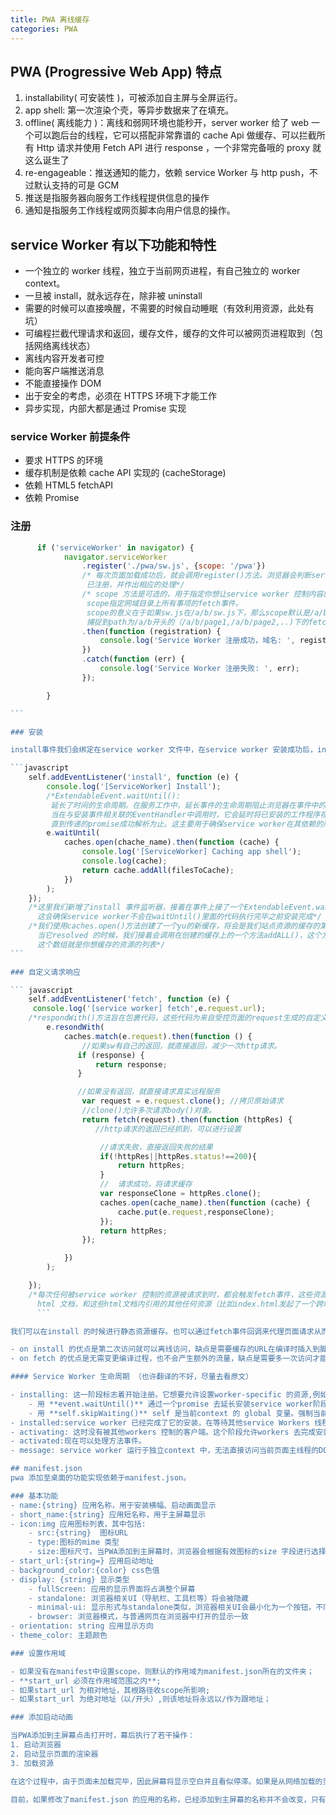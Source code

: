 ```yaml
---
title: PWA 离线缓存
categories: PWA
---
```


## PWA (Progressive Web App) 特点

1. installability( 可安装性 )，可被添加自主屏与全屏运行。
2. app shell: 第一次渲染个壳，等异步数据来了在填充。
3. offline( 离线能力 )：离线和弱网环境也能秒开，server worker 给了 web 一个可以跑后台的线程，它可以搭配非常靠谱的 cache Api 做缓存、可以拦截所有 Http 请求并使用 Fetch API 进行 response ，一个非常完备哦的 proxy 就这么诞生了
4. re-engageable：推送通知的能力，依赖 service Worker 与 http push，不过默认支持的可是 GCM
5. 推送是指服务器向服务工作线程提供信息的操作
6. 通知是指服务工作线程或网页脚本向用户信息的操作。

<!--more-->

## service Worker 有以下功能和特性

* 一个独立的 worker 线程，独立于当前网页进程，有自己独立的 worker context。
* 一旦被 install，就永远存在，除非被 uninstall
* 需要的时候可以直接唤醒，不需要的时候自动睡眠（有效利用资源，此处有坑）
* 可编程拦截代理请求和返回，缓存文件，缓存的文件可以被网页进程取到（包括网络离线状态）
* 离线内容开发者可控
* 能向客户端推送消息
* 不能直接操作 DOM
* 出于安全的考虑，必须在 HTTPS 环境下才能工作
* 异步实现，内部大都是通过 Promise 实现

### service Worker 前提条件

* 要求 HTTPS 的环境
* 缓存机制是依赖 cache API 实现的 (cacheStorage)
* 依赖 HTML5 fetchAPI
* 依赖 Promise

### 注册

````javascript
      if ('serviceWorker' in navigator) {
            navigator.serviceWorker
                .register('./pwa/sw.js', {scope: '/pwa'})
                /* 每次页面加载成功后，就会调用register()方法。浏览器会判断service Worker线程是否
                 已注册，并作出相应的处理*/
                /* scope 方法是可选的，用于指定你想让service worker 控制内容的子目录。service worker 线程将接受
                 scope指定网域目录上所有事项的fetch事件。
                 scope的意义在于如果sw.js在/a/b/sw.js下，那么scope默认是/a/b,那么service worker 线程只能
                 捕捉到path为/a/b开头的（/a/b/page1,/a/b/page2,..)下的fetch事件*/
                .then(function (registration) {
                    console.log('Service Worker 注册成功，域名: ', registration.scope);
                })
                .catch(function (err) {
                    console.log('Service Worker 注册失败: ', err);
                });

        }

```

### 安装

install事件我们会绑定在service worker 文件中，在service worker 安装成功后，install事件被触发。**install事件一般是被用来填充你的浏览器的离线缓存能力。**为了达到这个目的，我们使用了service worker 新的标志性的存储**cache API** ——一个service worker上的全局对象，**它使我们可以存储网络响应发来的资源，并且根据他们的请求来生成key**。这个 API 和浏览器的标准的缓存工作原理很相似，但是是只对应你的站点的域的。它会一直持久存在，直到你告诉它不再存储，你拥有全部的控制权。

```javascript
    self.addEventListener('install', function (e) {
        console.log('[ServiceWorker] Install');
        /*ExtendableEvent.waitUntil():
         延长了时间的生命周期。在服务工作中，延长事件的生命周期阻止浏览器在事件中的一部操作完成之前终止service worker。
         当在与安装事件相关联的EventHandler中调用时，它会延时将已安装的工作程序视为安装，
         直到传递的promise成功解析为止。这主要用于确保service worker在其依赖的所有核心高速缓存填充之前不会被考虑安装*/
        e.waitUntil(
            caches.open(chache_name).then(function (cache) {
                console.log('[ServiceWorker] Caching app shell');
                console.log(cache);
                return cache.addAll(filesToCache);
            })
        );
    });
    /*这里我们新增了install 事件监听器，接着在事件上接了一个ExtendableEvent.waitUntil()方法
      这会确保service worker不会在waitUntil()里面的代码执行完毕之前安装完成*/
    /*我们使用caches.open()方法创建了一个yu的新缓存，将会是我们站点资源的缓存的第一个版本。它返回了一个创建缓存的promise,
      当它resolved 的时候，我们接着会调用在创建的缓存上的一个方法addALL()，这个方法的参数是一个由一组相对于origin的URL组成的数组，
      这个数组就是你想缓存的资源的列表*/
```

### 自定义请求响应

``` javascript
    self.addEventListener('fetch', function (e) {
     console.log('[service worker] fetch',e.request.url);
    /*respondWith()方法旨在包裹代码，这些代码为来自受控页面的request生成的自定义的response。用来劫持我们的http响应*/
        e.resondWith(
            caches.match(e.request).then(function () {
                //如果sw有自己的返回，就直接返回，减少一次http请求。
               if (response) {
                   return response;
               }

               //如果没有返回，就直接请求真实远程服务
                var request = e.request.clone(); //拷贝原始请求
                //clone()允许多次请求body()对象。
                return fetch(request).then(function (httpRes) {
                   //http请求的返回已经抓到，可以进行设置

                    //请求失败，直接返回失败的结果
                    if(!httpRes||httpRes.status!==200){
                        return httpRes;
                    }
                    //  请求成功，将请求缓存
                    var responseClone = httpRes.clone();
                    caches.open(cache_name).then(function (cache) {
                        cache.put(e.request,responseClone);
                    });
                    return httpRes;
                });

            })
        );

    });
    /*每次任何被service worker 控制的资源被请求到时，都会触发fetch事件，这些资源包括了指定的scope内的
      html 文档，和这些html文档内引用的其他任何资源（比如index.html发起了一个跨域的请求来嵌入一张图片，这个也会通过service worker*/
      ```

我们可以在install 的时候进行静态资源缓存。也可以通过fetch事件回调来代理页面请求从而实现动态资源缓存:

- on install 的优点是第二次访问就可以离线访问，缺点是需要缓存的URL在编译时插入到脚本中，增加代码量和降低可维护性。
- on fetch 的优点是无需变更编译过程，也不会产生额外的流量，缺点是需要多一次访问才能离线访问。

#### Service Worker 生命周期 （也许翻译的不好，尽量去看原文）

- installing: 这一阶段标志着开始注册。它想要允许设置worker-specific 的资源,例如离线模式的caches.
    - 用 **event.waitUntil()** 通过一个promise 去延长安装service worker阶段直到e.waitUntil()里的代码执行完毕。如果所有资源安装成功缓存则安装成功，否则安装失败，则无法激活service worker。
    - 用 **self.skipWaiting()** self 是当前context 的 global 变量。强制当前处于waiting 状态的脚本进入activate状态。
- installed:service worker 已经完成了它的安装，在等待其他service Workers 线程被关闭。
- activating: 这时没有被其他workers 控制的客户端。这个阶段允许workers 去完成安装并且清理其他 worker以及关联缓存的就缓存资源，等待新的service worker线程被激活。
- activated:现在可以处理方法事件。
- message: service worker 运行于独立context 中，无法直接访问当前页面主线程的DOM信息，但是通过postMessageAPI ,可以实现他们之间的消息传递，这样主线程就可以接受service worker 的指令操作DOM。

## manifest.json
pwa 添加至桌面的功能实现依赖于manifest.json。

### 基本功能
- name:{string} 应用名称，用于安装横幅、启动画面显示
- short_name:{string} 应用短名称，用于主屏幕显示
- icon:img 应用图标列表，其中包括:
    - src:{string}  图标URL
    - type:图标的mime 类型
    - size:图标尺寸。当PWA添加到主屏幕时，浏览器会根据有效图标的size 字段进行选择，如果匹配到的图标路径错误，将会显示浏览器默认icon。
- start_url:{string=} 应用启动地址
- background_color:{color} css色值
- display: {string} 显示类型
    - fullScreen: 应用的显示界面将占满整个屏幕
    - standalone: 浏览器相关UI（导航栏、工具栏等）将会被隐藏
    - minimal-ui: 显示形式与standalone类似，浏览器相关UI会最小化为一个按钮，不同浏览器在实现上略有不同
    - browser: 浏览器模式，与普通网页在浏览器中打开的显示一致
- orientation: string 应用显示方向
- theme_color: 主题颜色

### 设置作用域

- 如果没有在manifest中设置scope，则默认的作用域为manifest.json所在的文件夹；
- **start_url 必须在作用域范围之内**;
- 如果start_url 为相对地址，其根路径收scope所影响;
- 如果start_url 为绝对地址（以/开头）,则该地址将永远以/作为跟地址；

### 添加启动动画

当PWA添加到主屏幕点击打开时，幕后执行了若干操作：
1. 启动浏览器
2. 启动显示页面的渲染器
3. 加载资源

在这个过程中，由于页面未加载完毕，因此屏幕将显示空白并且看似停滞。如果是从网络加载的页面资源，白屏过程将会变得更加明显。因此 PWA 提供了启动画面功能，用标题、颜色和图像组成的画面来替代白屏，提升用户体验。

目前，如果修改了manifest.json 的应用的名称，已经添加到主屏幕的名称并不会改变，只有当用户重新添加到桌面时，更改后的名称才会显示出来。但是未来版本的chrome 支持自动更新。
````
